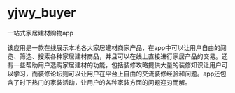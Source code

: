 # yjwy_buyer
一站式家居建材购物app

该应用是一款在线展示本地各大家居建材商家产品，在app中可以让用户自由的阅览、筛选、搜索各种家居建材商品，并且可以在线上直接进行家居产品的交易。还有一些帮助用户选购家居建材的功能，包括装修攻略提供大量的装修知识让用户可以学习，而装修论坛则可以让用户在平台上自由的交流装修经验和问题。app还包含了时下热门的家装活动，让用户的各种家装方面的问题迎刃而解。
